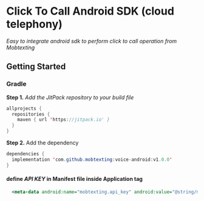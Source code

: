 # Click To Call Android SDK (cloud telephony)
_Easy to integrate android sdk to perform click to call operation from Mobtexting_
## Getting Started
### Gradle
**Step 1.** _Add the JitPack repository to your build file_
```java
allprojects {
  repositories {
    maven { url 'https://jitpack.io' }
  }
}
```
**Step 2.** Add the dependency
```java
dependencies {
  implementation 'com.github.mobtexting:voice-android:v1.0.0'
}
```
#### define _API KEY_ in Manifest file inside Application tag
```xml
  <meta-data android:name="mobtexting.api_key" android:value="@string/mobtextingapikey" />
```
